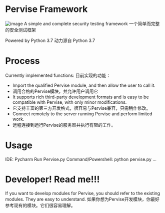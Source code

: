 # Pervise Framework
![image](https://user-images.githubusercontent.com/64673335/193805503-a2c267c0-8bdf-4c8e-959c-9b0ed98d9555.png)
A simple and complete security testing framework
一个简单而完整的安全测试框架

Powered by Python 3.7
动力源自 Python 3.7

# Process
Currently implemented functions:
目前实现的功能：
 - Import the qualified Pervise module, and then allow the user to call it.
 - 调用合格的Pervise模块，并允许用户调用它
 - It supports rich third-party development formats and is easy to be compatible with Pervise, with only minor modifications.
 - 它支持丰富的第三方开发格式，很容易与Pervise兼容，只需稍作修改。
 - Connect remotely to the server running Pervise and perform limited work.
 - 远程连接到运行Pervise的服务器并执行有限的工作。

# Usage
IDE: Pycharm
Run Pervise.py
Command/Powershell:
python pervise.py
...

# Developer! Read me!!!
If you want to develop modules for Pervise, you should refer to the existing modules. They are easy to understand.
如果你想为Pervise开发模块，你最好参考现有的模块。它们很容易理解。
